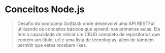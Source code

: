 # Conceitos Node.js
> Desafio do bootcamp GoStack onde desenvolvi uma API RESTFul utilizando os conceitos básicos que aprendi nas primeiras aulas.
Ela tem a capacidade de relizar um CRUD completo de repósitorios que contém um título, url e uma lista de técnologias,
além de também permitir que estes recebam likes.
